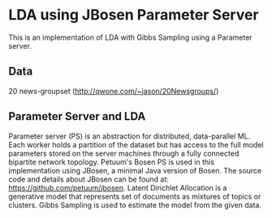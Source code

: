 # LDA using JBosen Parameter Server

This is an implementation of LDA with Gibbs Sampling using a Parameter server. 

## Data

20 news-groupset (http://qwone.com/~jason/20Newsgroups/)

## Parameter Server and LDA
Parameter server (PS) is an abstraction for distributed, data-parallel ML. Each worker holds a partition of the dataset but has access to the full model parameters stored on the server machines through a fully connected bipartite network topology. Petuum's Bosen PS is used in this implementation using JBosen, a minimal Java version of Bosen. The source code and details about JBosen can be found at: https://github.com/petuum/jbosen.
Latent Dirichlet Allocation is a generative model that represents set of documents as mixtures of topics or clusters. Gibbs Sampling is used to estimate the model from the given data.
 
